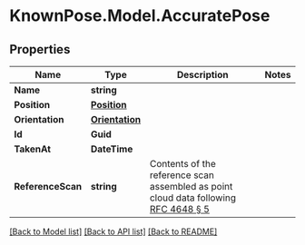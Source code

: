 
# KnownPose.Model.AccuratePose

## Properties

Name | Type | Description | Notes
------------ | ------------- | ------------- | -------------
**Name** | **string** |  | 
**Position** | [**Position**](Position.md) |  | 
**Orientation** | [**Orientation**](Orientation.md) |  | 
**Id** | **Guid** |  | 
**TakenAt** | **DateTime** |  | 
**ReferenceScan** | **string** | Contents of the reference scan assembled as point cloud data following [RFC 4648 § 5](https://tools.ietf.org/html/rfc4648#section-5) | 

[[Back to Model list]](../README.md#documentation-for-models)
[[Back to API list]](../README.md#documentation-for-api-endpoints)
[[Back to README]](../README.md)

